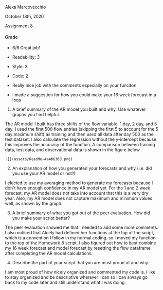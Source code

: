 Alexa Marcovecchio

October 18th, 2020

Assignment 8

#### Grade 
 - 6/6  Great  job!
 - Readability: 3
 - Style: 3 
 - Code: 2

 - Really nice job with the comments especially on your funciton. 
 - I made a suggestion for how you could make your 16 week forecast in a loop


1. A brief summary of the AR model you built and why. Use whatever graphs you find helpful.

  The AR model I built has three shifts of the flow variable: 1 day, 2 day, and 5 day. I used the  first 500 flow entries (skipping the first 5 to account for the 5 day maximum shift) as training and then used all data after day 500 as the test dataset. I also calculate the regression without the y-intercept because this improves the accuracy of the function. A comparison between training data, test data, and observational data is shown in the figure below.

    ![](assets/ReadMe-4a4b6360.png)

2. An explanation of how you generated your forecasts and why (i.e. did you use your AR model or not?)

  I elected to use my averaging method to generate my forecasts because I don't have enough confidence in my AR model yet. For the 1 and 2 week forecast, my AR model does not take into account that this is a very dry year.  Also, my AR model does not capture maximum and minimum values well, as shown by the graph.

3. A brief summary of what you got out of the peer evaluation. How did you make your script better?

  The peer evaluation showed me that I needed to add some more comments.  I also noticed that Alcely had defined her functions at the top of the script, which is a convention I follow in my normal coding, so I moved my function to the top of the Homework 8 script.  I also figured out how to best combine my 16 week forecast and model forecast by resetting the flow dataframe after completing the AR model calculations.

4. Describe the part of your script that you are most proud of and why.

  I am most proud of how nicely organized and commented my code is.  I like to stay organized and be descriptive wherever I can so I can always go back to my code later and still understand what I was doing.
